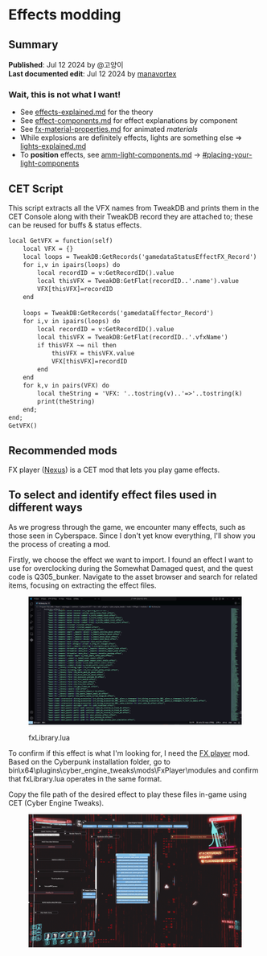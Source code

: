 # Effects modding

## Summary

**Published**: Jul 12 2024 by @고양이\
**Last documented edit**: Jul 12 2024 by [manavortex](https://app.gitbook.com/u/NfZBoxGegfUqB33J9HXuCs6PVaC3 "mention")

### Wait, this is not what I want!

* See [effects-explained.md](../../for-mod-creators-theory/files-and-what-they-do/effects-explained.md "mention") for the theory
* See [effect-components.md](../../for-mod-creators-theory/files-and-what-they-do/components/documented-components/effect-components.md "mention") for effect explanations by component
* See [fx-material-properties.md](../../for-mod-creators-theory/materials/configuring-materials/fx-material-properties.md "mention") for animated _materials_
* While explosions are definitely effects, lights are something else => [lights-explained.md](../../for-mod-creators-theory/files-and-what-they-do/lights-explained.md "mention")
* To **position** effects, see [amm-light-components.md](custom-props/amm-light-components.md "mention") -> [#placing-your-light-components](custom-props/amm-light-components.md#placing-your-light-components "mention")

## CET Script

This script extracts all the VFX names from TweakDB and prints them in the CET Console along with their TweakDB record they are attached to; these can be reused for buffs & status effects.

```
local GetVFX = function(self)
	local VFX = {}
	local loops = TweakDB:GetRecords('gamedataStatusEffectFX_Record')
	for i,v in ipairs(loops) do
		local recordID = v:GetRecordID().value
		local thisVFX = TweakDB:GetFlat(recordID..'.name').value
		VFX[thisVFX]=recordID
	end
	
	loops = TweakDB:GetRecords('gamedataEffector_Record')
	for i,v in ipairs(loops) do
		local recordID = v:GetRecordID().value
		local thisVFX = TweakDB:GetFlat(recordID..'.vfxName')
		if thisVFX ~= nil then
			thisVFX = thisVFX.value
			VFX[thisVFX]=recordID
		end
	end
	for k,v in pairs(VFX) do
		local theString = 'VFX: '..tostring(v)..'=>'..tostring(k)
		print(theString)
	end;
end;
GetVFX()

```

## Recommended mods

FX player ([Nexus](https://www.nexusmods.com/cyberpunk2077/mods/8194)) is a CET mod that lets you play game effects.&#x20;

## To select and identify effect files used in different ways

As we progress through the game, we encounter many effects, such as those seen in Cyberspace. Since I don't yet know everything, I'll show you the process of creating a mod.

Firstly, we choose the effect we want to import. I found an effect I want to use for overclocking during the Somewhat Damaged quest, and the quest code is Q305\_bunker. Navigate to the asset browser and search for related items, focusing on extracting the effect files.

<figure><img src="../../.gitbook/assets/image (471).png" alt=""><figcaption><p>fxLibrary.lua</p></figcaption></figure>

To confirm if this effect is what I'm looking for, I need the [FX player](https://www.nexusmods.com/cyberpunk2077/mods/8194) mod. Based on the Cyberpunk installation folder, go to bin\x64\plugins\cyber\_engine\_tweaks\mods\FxPlayer\modules and confirm that fxLibrary.lua operates in the same format.&#x20;

Copy the file path of the desired effect to play these files in-game using CET (Cyber Engine Tweaks).

<figure><img src="../../.gitbook/assets/image (472).png" alt=""><figcaption></figcaption></figure>


